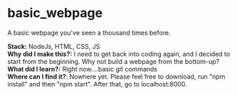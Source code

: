 # basic_webpage
A basic webpage you've seen a thousand times before.  

**Stack:** NodeJs, HTML, CSS, JS  
**Why did I make this?:** I need to get back into coding again, and I decided to start from the beginning. Why not build a webpage from the bottom-up?  
**What did I learn?:** Right now....basic git commands  
**Where can I find it?**: Nowhere yet. Please feel free to download, run "npm install" and then "npm start". After that, go to localhost:8000.  
